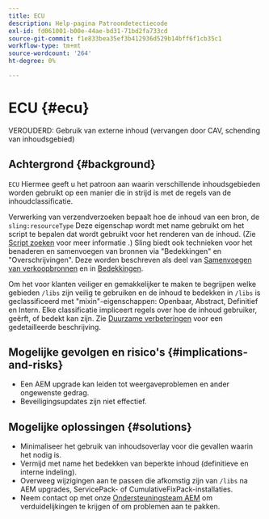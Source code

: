 ```yaml
---
title: ECU
description: Help-pagina Patroondetectiecode
exl-id: fd061001-b00e-44ae-bd31-71bd2fa733cd
source-git-commit: f1e833bea35ef3b412936d529b14bff6f1cb35c1
workflow-type: tm+mt
source-wordcount: '264'
ht-degree: 0%

---
```


# ECU {#ecu}

VEROUDERD: Gebruik van externe inhoud (vervangen door CAV, schending van inhoudsgebied)

## Achtergrond {#background}

`ECU` Hiermee geeft u het patroon aan waarin verschillende inhoudsgebieden worden gebruikt op een manier die in strijd is met de regels van de inhoudclassificatie.

Verwerking van verzendverzoeken bepaalt hoe de inhoud van een bron, de `sling:resourceType` Deze eigenschap wordt met name gebruikt om het script te bepalen dat wordt gebruikt voor het renderen van de inhoud. (Zie [Script zoeken](https://experienceleague.adobe.com/docs/experience-manager-65/developing/introduction/the-basics.html#locating-the-script) voor meer informatie .) Sling biedt ook technieken voor het benaderen en samenvoegen van bronnen via &quot;Bedekkingen&quot; en &quot;Overschrijvingen&quot;. Deze worden beschreven als deel van [Samenvoegen van verkoopbronnen](https://experienceleague.adobe.com/docs/experience-manager-65/developing/platform/sling-resource-merger.html) en in [Bedekkingen](https://experienceleague.adobe.com/docs/experience-manager-65/developing/platform/overlays.html).

Om het voor klanten veiliger en gemakkelijker te maken te begrijpen welke gebieden `/libs` zijn veilig te gebruiken en de inhoud te bedekken in `/libs` is geclassificeerd met &quot;mixin&quot;-eigenschappen: Openbaar, Abstract, Definitief en Intern. Elke classificatie impliceert regels over hoe de inhoud gebruiker, geërft, of bedekt kan zijn. Zie [Duurzame verbeteringen](https://experienceleague.adobe.com/docs/experience-manager-65/deploying/upgrading/sustainable-upgrades.html) voor een gedetailleerde beschrijving.

## Mogelijke gevolgen en risico&#39;s {#implications-and-risks}

* Een AEM upgrade kan leiden tot weergaveproblemen en ander ongewenste gedrag.
* Beveiligingsupdates zijn niet effectief.

## Mogelijke oplossingen {#solutions}

* Minimaliseer het gebruik van inhoudsoverlay voor die gevallen waarin het nodig is.
* Vermijd met name het bedekken van beperkte inhoud (definitieve en interne indeling).
* Overweeg wijzigingen aan te passen die afkomstig zijn van `/libs` na AEM upgrades, ServicePack- of CumulativeFixPack-installaties.
* Neem contact op met onze [Ondersteuningsteam AEM](https://helpx.adobe.com/enterprise/using/support-for-experience-cloud.html) om verduidelijkingen te krijgen of om problemen aan te pakken.
